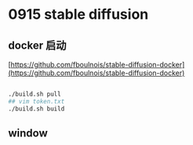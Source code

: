 # 0915 stable diffusion

## docker 启动

[https://github.com/fboulnois/stable-diffusion-docker](https://github.com/fboulnois/stable-diffusion-docker)

```bash

./build.sh pull
## vim token.txt 
./build.sh build
```

## window